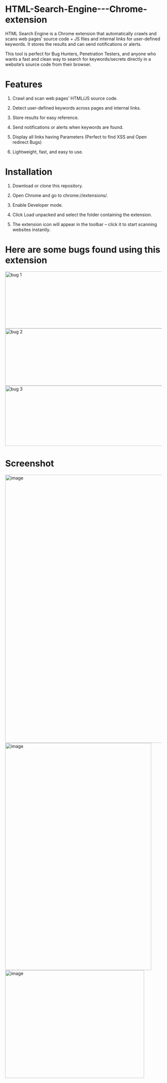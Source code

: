 # HTML-Search-Engine---Chrome-extension
HTML Search Engine is a Chrome extension that automatically crawls and scans web pages’ source code + JS files and internal links for user-defined keywords. It stores the results and can send notifications or alerts.

This tool is perfect for Bug Hunters, Penetration Testers, and anyone who wants a fast and clean way to search for keywords/secrets directly in a website’s source code from their browser.

# Features

1. Crawl and scan web pages’ HTML/JS source code.

2. Detect user-defined keywords across pages and internal links.

3. Store results for easy reference.

4. Send notifications or alerts when keywords are found.
5. Display all links having Parameters (Perfect to find XSS and Open redirect Bugs)

6. Lightweight, fast, and easy to use.

# Installation

1. Download or clone this repository.

2. Open Chrome and go to chrome://extensions/.

3. Enable Developer mode.

4. Click Load unpacked and select the folder containing the extension.

5. The extension icon will appear in the toolbar – click it to start scanning websites instantly.

# Here are some bugs found using this extension

<img width="942" height="183" alt="bug 1" src="https://github.com/user-attachments/assets/9ac8d559-f3e2-4b9e-a928-4c383710610b" />

<img width="875" height="184" alt="bug 2" src="https://github.com/user-attachments/assets/59d84c32-0e0d-49c2-871a-2593267b9993" />

<img width="832" height="194" alt="bug 3" src="https://github.com/user-attachments/assets/12688973-0d3f-4d4b-9373-d6fe8512d0ce" />

# Screenshot
<img width="1754" height="862" alt="image" src="https://github.com/user-attachments/assets/80722e17-8e10-4d27-9a04-08326fd3934c" />


<img width="470" height="730" alt="image" src="https://github.com/user-attachments/assets/e7ab0966-823f-4dd7-a2b0-ae62464022e1" />

<img width="447" height="347" alt="image" src="https://github.com/user-attachments/assets/3d195dca-dd1a-4e16-b3d9-645285309eff" />






